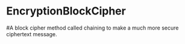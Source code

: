 # EncryptionBlockCipher

#A block cipher method called chaining to make a much more secure ciphertext message.

